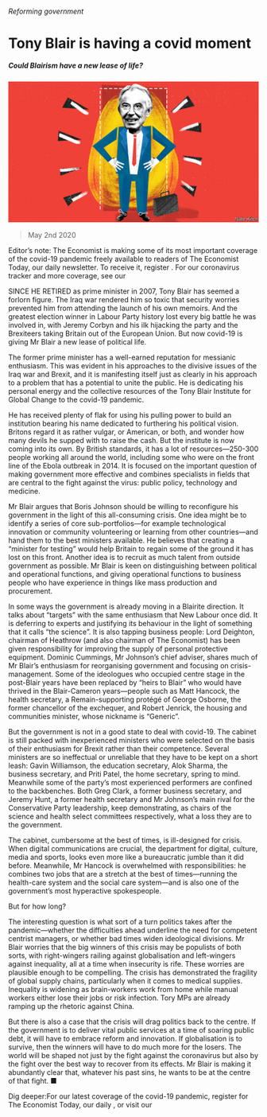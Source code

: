 ###### Reforming government

# Tony Blair is having a covid moment 

##### Could Blairism have a new lease of life? 

![image](images/20200502_BRD000.jpg) 

> May 2nd 2020 

Editor’s note: The Economist is making some of its most important coverage of the covid-19 pandemic freely available to readers of The Economist Today, our daily newsletter. To receive it, register . For our coronavirus tracker and more coverage, see our 

SINCE HE RETIRED as prime minister in 2007, Tony Blair has seemed a forlorn figure. The Iraq war rendered him so toxic that security worries prevented him from attending the launch of his own memoirs. And the greatest election winner in Labour Party history lost every big battle he was involved in, with Jeremy Corbyn and his ilk hijacking the party and the Brexiteers taking Britain out of the European Union. But now covid-19 is giving Mr Blair a new lease of political life.

The former prime minister has a well-earned reputation for messianic enthusiasm. This was evident in his approaches to the divisive issues of the Iraq war and Brexit, and it is manifesting itself just as clearly in his approach to a problem that has a potential to unite the public. He is dedicating his personal energy and the collective resources of the Tony Blair Institute for Global Change to the covid-19 pandemic.


He has received plenty of flak for using his pulling power to build an institution bearing his name dedicated to furthering his political vision. Britons regard it as rather vulgar, or American, or both, and wonder how many devils he supped with to raise the cash. But the institute is now coming into its own. By British standards, it has a lot of resources—250-300 people working all around the world, including some who were on the front line of the Ebola outbreak in 2014. It is focused on the important question of making government more effective and combines specialists in fields that are central to the fight against the virus: public policy, technology and medicine.

Mr Blair argues that Boris Johnson should be willing to reconfigure his government in the light of this all-consuming crisis. One idea might be to identify a series of core sub-portfolios—for example technological innovation or community volunteering or learning from other countries—and hand them to the best ministers available. He believes that creating a “minister for testing” would help Britain to regain some of the ground it has lost on this front. Another idea is to recruit as much talent from outside government as possible. Mr Blair is keen on distinguishing between political and operational functions, and giving operational functions to business people who have experience in things like mass production and procurement.

In some ways the government is already moving in a Blairite direction. It talks about “targets” with the same enthusiasm that New Labour once did. It is deferring to experts and justifying its behaviour in the light of something that it calls “the science”. It is also tapping business people: Lord Deighton, chairman of Heathrow (and also chairman of The Economist) has been given responsibility for improving the supply of personal protective equipment. Dominic Cummings, Mr Johnson’s chief adviser, shares much of Mr Blair’s enthusiasm for reorganising government and focusing on crisis-management. Some of the ideologues who occupied centre stage in the post-Blair years have been replaced by “heirs to Blair” who would have thrived in the Blair-Cameron years—people such as Matt Hancock, the health secretary, a Remain-supporting protégé of George Osborne, the former chancellor of the exchequer, and Robert Jenrick, the housing and communities minister, whose nickname is “Generic”.

But the government is not in a good state to deal with covid-19. The cabinet is still packed with inexperienced ministers who were selected on the basis of their enthusiasm for Brexit rather than their competence. Several ministers are so ineffectual or unreliable that they have to be kept on a short leash: Gavin Williamson, the education secretary, Alok Sharma, the business secretary, and Priti Patel, the home secretary, spring to mind. Meanwhile some of the party’s most experienced performers are confined to the backbenches. Both Greg Clark, a former business secretary, and Jeremy Hunt, a former health secretary and Mr Johnson’s main rival for the Conservative Party leadership, keep demonstrating, as chairs of the science and health select committees respectively, what a loss they are to the government.

The cabinet, cumbersome at the best of times, is ill-designed for crisis. When digital communications are crucial, the department for digital, culture, media and sports, looks even more like a bureaucratic jumble than it did before. Meanwhile, Mr Hancock is overwhelmed with responsibilities: he combines two jobs that are a stretch at the best of times—running the health-care system and the social care system—and is also one of the government’s most hyperactive spokespeople.

But for how long?

The interesting question is what sort of a turn politics takes after the pandemic—whether the difficulties ahead underline the need for competent centrist managers, or whether bad times widen ideological divisions. Mr Blair worries that the big winners of this crisis may be populists of both sorts, with right-wingers railing against globalisation and left-wingers against inequality, all at a time when insecurity is rife. These worries are plausible enough to be compelling. The crisis has demonstrated the fragility of global supply chains, particularly when it comes to medical supplies. Inequality is widening as brain-workers work from home while manual workers either lose their jobs or risk infection. Tory MPs are already ramping up the rhetoric against China.

But there is also a case that the crisis will drag politics back to the centre. If the government is to deliver vital public services at a time of soaring public debt, it will have to embrace reform and innovation. If globalisation is to survive, then the winners will have to do much more for the losers. The world will be shaped not just by the fight against the coronavirus but also by the fight over the best way to recover from its effects. Mr Blair is making it abundantly clear that, whatever his past sins, he wants to be at the centre of that fight. ■

Dig deeper:For our latest coverage of the covid-19 pandemic, register for The Economist Today, our daily , or visit our 

